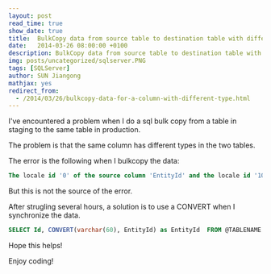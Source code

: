 ```yaml
---
layout: post
read_time: true
show_date: true
title:  BulkCopy data from source table to destination table with different column type in SQL Server
date:   2014-03-26 08:00:00 +0100
description: BulkCopy data from source table to destination table with different column type in SQL Server
img: posts/uncategorized/sqlserver.PNG
tags: [SQLServer]
author: SUN Jiangong
mathjax: yes
redirect_from:
  - /2014/03/26/bulkcopy-data-for-a-column-with-different-type.html
---
```



I've encountered a problem when I do a sql bulk copy from a table in staging to the same table in production. 

The problem is that the same column has different types in the two tables.

The error is the following when I bulkcopy the data:

```sql
The locale id '0' of the source column 'EntityId' and the locale id '1033' of thedestination column 'EntityId' do not match.
```

<!--more-->

But this is not the source of the error.


After strugling several hours, a solution is to use a CONVERT when I synchronize the data.

```sql
SELECT Id, CONVERT(varchar(60), EntityId) as EntityId  FROM @TABLENAME WITH (NOLOCK) WHERE ID = @ID
```

Hope this helps! 

Enjoy coding!
